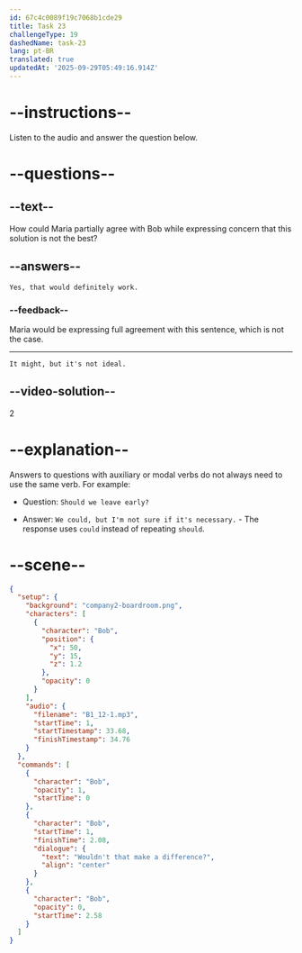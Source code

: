```yaml
---
id: 67c4c0089f19c7068b1cde29
title: Task 23
challengeType: 19
dashedName: task-23
lang: pt-BR
translated: true
updatedAt: '2025-09-29T05:49:16.914Z'
---
```


<!-- (Audio) Bob: Wouldn't that make a difference? -->

<!-- SPEAKING -->

# --instructions--

Listen to the audio and answer the question below.

# --questions--

## --text--

How could Maria partially agree with Bob while expressing concern that this solution is not the best?  

## --answers--

`Yes, that would definitely work.`  

### --feedback--

Maria would be expressing full agreement with this sentence, which is not the case.

---

`It might, but it's not ideal.`  

## --video-solution--

2  

# --explanation--

Answers to questions with auxiliary or modal verbs do not always need to use the same verb. For example:

- Question: `Should we leave early?`

- Answer: `We could, but I'm not sure if it's necessary.` - The response uses `could` instead of repeating `should`.

# --scene--

```json
{
  "setup": {
    "background": "company2-boardroom.png",
    "characters": [
      {
        "character": "Bob",
        "position": {
          "x": 50,
          "y": 15,
          "z": 1.2
        },
        "opacity": 0
      }
    ],
    "audio": {
      "filename": "B1_12-1.mp3",
      "startTime": 1,
      "startTimestamp": 33.68,
      "finishTimestamp": 34.76
    }
  },
  "commands": [
    {
      "character": "Bob",
      "opacity": 1,
      "startTime": 0
    },
    {
      "character": "Bob",
      "startTime": 1,
      "finishTime": 2.08,
      "dialogue": {
        "text": "Wouldn't that make a difference?",
        "align": "center"
      }
    },
    {
      "character": "Bob",
      "opacity": 0,
      "startTime": 2.58
    }
  ]
}
```
